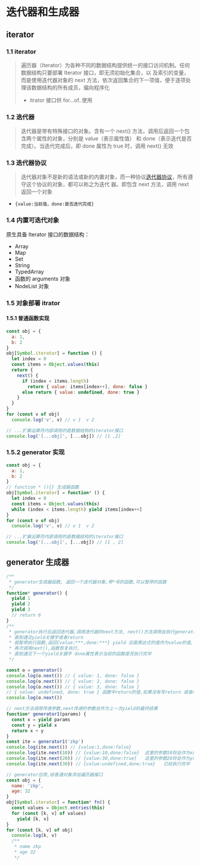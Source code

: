 # 迭代器和生成器

## iterator

### 1.1 iterator

> 遍历器（Iterator）为各种不同的数据结构提供统一的接口访问机制。任何数据结构只要部署 Iterator 接口，即无须初始化集合，以
> 及索引的变量，而是使用迭代器对象的 next 方法，依次返回集合的下一项值，便于逐项处理该数据结构的所有成员，偏向程序化
>
> - itrator 接口供 for...of..使用

### 1.2 迭代器

> 迭代器是带有特殊接口的对象。含有一个 next() 方法，调用后返回一个包含两个属性的对象，分别是 value（表示属性值） 和
> done（表示迭代是否完成）。当迭代完成后，即 done 属性为 true 时，调用 next() 无效

### 1.3 迭代器协议

> 迭代器对象不是新的语法或新的内置对象，而一种协议[迭代器协议](https://developer.mozilla.org/zh-CN/docs/Web/JavaScript/Reference/Iteration_protocols)，所有遵守这个协议的对象，都可以称之为迭代
> 器。即包含 next 方法，调用 next 返回一个对象

- `{value:当前值，done:是否迭代完成}`

### 1.4 内置可迭代对象

原生具备 Iterator 接口的数据结构：

- Array
- Map
- Set
- String
- TypedArray
- 函数的 arguments 对象
- NodeList 对象

### 1.5 对象部署 itrator

#### 1.5.1 普通函数实现

```js
const obj = {
  a: 1,
  b: 2
}
obj[Symbol.iterator] = function () {
  let index = 0
  const items = Object.values(this)
  return {
    next() {
      if (index < items.length)
        return { value: items[index++], done: false }
      else return { value: undefined, done: true }
    }
  }
}
for (const v of obj)
  console.log('v', v) // v 1  v 2

// ...扩展运算符内部调用的是数据结构的iterator接口
console.log('[...obj]', [...obj]) // [1 ,2]
```

### 1.5.2 generator 实现

```js
const obj = {
  a: 1,
  b: 2
}
// function * (){} 生成器函数
obj[Symbol.iterator] = function* () {
  let index = 0
  const items = Object.values(this)
  while (index < items.length) yield items[index++]
}
for (const v of obj)
  console.log('v', v) // v 1  v 2

// ...扩展运算符内部调用的是数据结构的iterator接口
console.log('[...obj]', [...obj]) // [1 , 2]
```

## generator 生成器

```js
/**
 * generator生成器函数, 返回一个迭代器对象,带*号的函数,可以暂停的函数
 */
function* generator() {
  yield 1
  yield 2
  yield 3
  // return 6
}
/**
 * generator执行后返回迭代器,调用迭代器的next方法, next()方法调用会执行generator函数,
 * 直到遇见yield关键字或者return
 * 就暂停执行函数,返回{value:***,done:***} yield 后面表达式的值作为value的值,
 * 再次调用next(),函数恢复执行,
 * 直到遇见下一个yield关键字 done属性表示当前的函数是否执行完毕
 */

const o = generator()
console.log(o.next()) // { value: 1, done: false }
console.log(o.next()) // { value: 2, done: false }
console.log(o.next()) // { value: 3, done: false }
// { value: undefined, done: true } 函数中return的值,如果没有写return 或者return为空,就是undefined
console.log(o.next())

// next方法调用传递参数,next传递的参数会作为上一次yield的最终结果
function* generator1(params) {
  const x = yield params
  const y = yield x
  return x + y
}
const ite = generator1('zkp')
console.log(ite.next()) // {value:1,done:false}
console.log(ite.next(10)) // {value:10,done:false}  这里的参数10将会作为x的值
console.log(ite.next(20)) // {value:30,done:true}   这里的参数20将会作为y的值
console.log(ite.next(30)) // {value:undefined,done:true}   已经执行完毕

// generator应用,给普通对象添加遍历器接口
const obj = {
  name: 'zkp',
  age: 32
}
obj[Symbol.iterator] = function* fn() {
  const values = Object.entries(this)
  for (const [k, v] of values)
    yield [k, v]
}
for (const [k, v] of obj)
  console.log(k, v)
  /**
   * name zkp
   * age 32
   */
```
